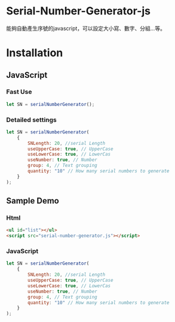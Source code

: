 # Serial-Number-Generator-js
能夠自動產生序號的javascript，可以設定大小寫、數字、分組...等。

# Installation
<script src="serial-number-generator.js"></script>

## JavaScript
### Fast Use
```javascript
let SN = serialNumberGenerator();
```
### Detailed settings
```javascript
let SN = serialNumberGenerator(
    {
        SNLength: 20, //serial Length
        useUpperCase: true, // UpperCase
        useLowerCase: true, // LowerCas
        useNumber: true, // Number
        group: 4, // Text grouping
        quantity: "10" // How many serial numbers to generate
    }
);
```


## Sample Demo
### Html
```html
<ul id="list"></ul>
<script src="serial-number-generator.js"></script>
```

### JavaScript
```javascript
let SN = serialNumberGenerator(
    {
        SNLength: 20, //serial Length
        useUpperCase: true, // UpperCase
        useLowerCase: true, // LowerCas
        useNumber: true, // Number
        group: 4, // Text grouping
        quantity: "10" // How many serial numbers to generate
    }
);
```


